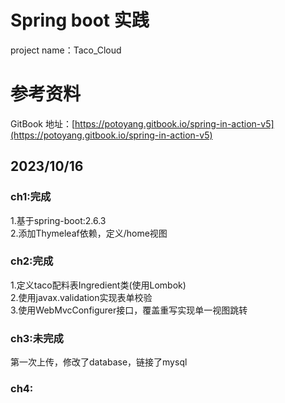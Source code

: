 # Spring boot 实践
project name：Taco_Cloud

# 参考资料
GitBook 地址：[https://potoyang.gitbook.io/spring-in-action-v5](https://potoyang.gitbook.io/spring-in-action-v5)

## 2023/10/16
### ch1:完成  
1.基于spring-boot:2.6.3  
2.添加Thymeleaf依赖，定义/home视图  
### ch2:完成  
1.定义taco配料表Ingredient类(使用Lombok)  
2.使用javax.validation实现表单校验  
3.使用WebMvcConfigurer接口，覆盖重写实现单一视图跳转  
### ch3:未完成  
第一次上传，修改了database，链接了mysql  
### ch4:
